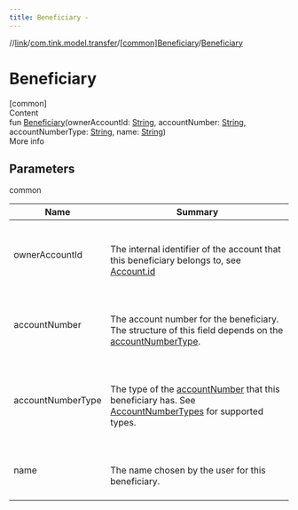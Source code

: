 ```yaml
---
title: Beneficiary -
---
```

//[link](../../index.md)/[com.tink.model.transfer](../index.md)/[[common]Beneficiary](index.md)/[Beneficiary](-beneficiary.md)



# Beneficiary  
[common]  
Content  
fun [Beneficiary](-beneficiary.md)(ownerAccountId: [String](https://kotlinlang.org/api/latest/jvm/stdlib/kotlin/-string/index.html), accountNumber: [String](https://kotlinlang.org/api/latest/jvm/stdlib/kotlin/-string/index.html), accountNumberType: [String](https://kotlinlang.org/api/latest/jvm/stdlib/kotlin/-string/index.html), name: [String](https://kotlinlang.org/api/latest/jvm/stdlib/kotlin/-string/index.html))  
More info  


## Parameters  
  
common  
  
|  Name|  Summary| 
|---|---|
| <a name="com.tink.model.transfer/Beneficiary/Beneficiary/#kotlin.String#kotlin.String#kotlin.String#kotlin.String/PointingToDeclaration/"></a>ownerAccountId| <a name="com.tink.model.transfer/Beneficiary/Beneficiary/#kotlin.String#kotlin.String#kotlin.String#kotlin.String/PointingToDeclaration/"></a><br><br>The internal identifier of the account that this beneficiary belongs to, see [Account.id](../../com.tink.model.account/[common]-account/id.md)<br><br>
| <a name="com.tink.model.transfer/Beneficiary/Beneficiary/#kotlin.String#kotlin.String#kotlin.String#kotlin.String/PointingToDeclaration/"></a>accountNumber| <a name="com.tink.model.transfer/Beneficiary/Beneficiary/#kotlin.String#kotlin.String#kotlin.String#kotlin.String/PointingToDeclaration/"></a><br><br>The account number for the beneficiary. The structure of this field depends on the [accountNumberType](account-number-type.md).<br><br>
| <a name="com.tink.model.transfer/Beneficiary/Beneficiary/#kotlin.String#kotlin.String#kotlin.String#kotlin.String/PointingToDeclaration/"></a>accountNumberType| <a name="com.tink.model.transfer/Beneficiary/Beneficiary/#kotlin.String#kotlin.String#kotlin.String#kotlin.String/PointingToDeclaration/"></a><br><br>The type of the [accountNumber](account-number.md) that this beneficiary has. See [AccountNumberTypes](-account-number-types/index.md) for supported types.<br><br>
| <a name="com.tink.model.transfer/Beneficiary/Beneficiary/#kotlin.String#kotlin.String#kotlin.String#kotlin.String/PointingToDeclaration/"></a>name| <a name="com.tink.model.transfer/Beneficiary/Beneficiary/#kotlin.String#kotlin.String#kotlin.String#kotlin.String/PointingToDeclaration/"></a><br><br>The name chosen by the user for this beneficiary.<br><br>
  
  



